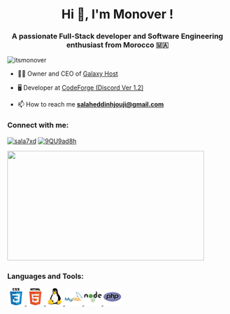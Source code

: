 <h1 align="center">Hi 👋, I'm Monover !</h1>
<h3 align="center">A passionate Full-Stack developer and Software Engineering enthusiast from Morocco 🇲🇦</h3>

<p align="left"> <img src="https://komarev.com/ghpvc/?username=itsmonover&label=Profile%20views&color=0e75b6&style=flat" alt="itsmonover" /> </p>

- 👨‍💻 Owner and CEO of [Galaxy Host](https://galaxyhost.site/)

- 🖥️ Developer at [CodeForge (Discord Ver 1.2)](https://discord.gg/9QU9ad8h)

- 📫 How to reach me **salaheddinhjouji@gmail.com**

<h3 align="left">Connect with me:</h3>
<p align="left">
<a href="https://instagram.com/sala7xd" target="blank"><img align="center" src="https://raw.githubusercontent.com/rahuldkjain/github-profile-readme-generator/master/src/images/icons/Social/instagram.svg" alt="sala7xd" height="30" width="40" /></a>
<a href="https://discord.gg/9QU9ad8h" target="blank"><img align="center" src="https://raw.githubusercontent.com/rahuldkjain/github-profile-readme-generator/master/src/images/icons/Social/discord.svg" alt="9QU9ad8h" height="30" width="40" /></a>
</p>
<p>
<img src="https://cdn.discordapp.com/attachments/1119257753987334205/1171124031076958279/1_eqwKZcLyK6NHAqt0E6_Xqg.gif?ex=655b893f&is=6549143f&hm=67c72eae5e59127585069a9849bf6750a4631d7960256db66b87e42182441e28&" alt="" width="450" height="250">
<h3 align="left">Languages and Tools:</h3>
<p align="left"> <a href="https://www.w3schools.com/css/" target="_blank" rel="noreferrer"> <img src="https://raw.githubusercontent.com/devicons/devicon/master/icons/css3/css3-original-wordmark.svg" alt="css3" width="40" height="40"/> </a> <a href="https://www.w3.org/html/" target="_blank" rel="noreferrer"> <img src="https://raw.githubusercontent.com/devicons/devicon/master/icons/html5/html5-original-wordmark.svg" alt="html5" width="40" height="40"/> </a> <a href="https://www.linux.org/" target="_blank" rel="noreferrer"> <img src="https://raw.githubusercontent.com/devicons/devicon/master/icons/linux/linux-original.svg" alt="linux" width="40" height="40"/> </a> <a href="https://www.mysql.com/" target="_blank" rel="noreferrer"> <img src="https://raw.githubusercontent.com/devicons/devicon/master/icons/mysql/mysql-original-wordmark.svg" alt="mysql" width="40" height="40"/> </a> <a href="https://nodejs.org" target="_blank" rel="noreferrer"> <img src="https://raw.githubusercontent.com/devicons/devicon/master/icons/nodejs/nodejs-original-wordmark.svg" alt="nodejs" width="40" height="40"/> </a> <a href="https://www.php.net" target="_blank" rel="noreferrer"> <img src="https://raw.githubusercontent.com/devicons/devicon/master/icons/php/php-original.svg" alt="php" width="40" height="40"/> </a> </p>
